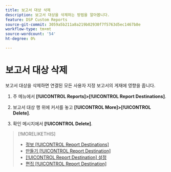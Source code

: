 ```yaml
---
title: 보고서 대상 삭제
description: 보고서 대상을 삭제하는 방법을 알아봅니다.
feature: DSP Custom Reports
source-git-commit: 3059a5b211a8a219b02930f7f5763d5ec1467b8e
workflow-type: tm+mt
source-wordcount: '54'
ht-degree: 0%

---
```


# 보고서 대상 삭제

보고서 대상을 삭제하면 연결된 모든 사용자 지정 보고서의 게재에 영향을 줍니다.

1. 주 메뉴에서 **[!UICONTROL Reports]>[!UICONTROL Report Destinations]**.

1. 보고서 대상 행 위에 커서를 놓고 **[!UICONTROL More]>[!UICONTROL Delete]**.

1. 확인 메시지에서 **[!UICONTROL Delete]**.

>[!MORELIKETHIS]
>
>* [정보 [!UICONTROL Report Destinations]](/help/dsp/reports/report-destinations/report-destination-about.md)
>* [만들기 [!UICONTROL Report Destination]](/help/dsp/reports/report-destinations/report-destination-create.md)
>* [[!UICONTROL Report Destination] 설정](/help/dsp/reports/report-destinations/report-destination-settings.md)
>* [편집 [!UICONTROL Report Destination]](/help/dsp/reports/report-destinations/report-destination-edit.md)

